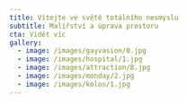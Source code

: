 ```yaml
---
title: Vítejte ve světě totálního nesmyslu
subtitle: Malířství a úprava prostoru
cta: Vidět víc
gallery:
  - image: /images/gayvasion/0.jpg
  - image: /images/hospital/1.jpg
  - image: /images/attraction/8.jpg
  - image: /images/monday/2.jpg
  - image: /images/kolos/1.jpg
---
```

